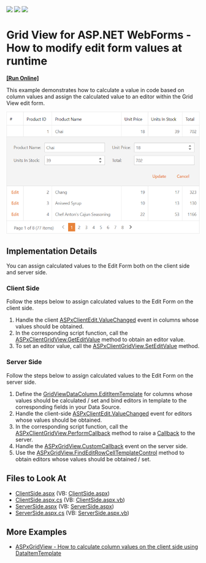 <!-- default badges list -->
![](https://img.shields.io/endpoint?url=https://codecentral.devexpress.com/api/v1/VersionRange/128535406/22.1.4%2B)
[![](https://img.shields.io/badge/Open_in_DevExpress_Support_Center-FF7200?style=flat-square&logo=DevExpress&logoColor=white)](https://supportcenter.devexpress.com/ticket/details/E4842)
[![](https://img.shields.io/badge/📖_How_to_use_DevExpress_Examples-e9f6fc?style=flat-square)](https://docs.devexpress.com/GeneralInformation/403183)
<!-- default badges end -->
# Grid View for ASP.NET WebForms - How to modify edit form values at runtime
<!-- run online -->
**[[Run Online]](https://codecentral.devexpress.com/128535406/)**
<!-- run online end -->
This example demonstrates how to calculate a value in code based on column values and assign the calculated value to an editor within the Grid View edit form.

![Set Edit Form Values](set-edit-form-values.png)

## Implementation Details

You can assign calculated values to the Edit Form both on the client side and server side.

### Client Side

Follow the steps below to assign calculated values to the Edit Form on the client side.

1. Handle the client [ASPxClientEdit.ValueChanged](https://docs.devexpress.com/AspNet/js-ASPxClientEdit.ValueChanged) event in columns whose values should be obtained.
2. In the corresponding script function, call the [ASPxClientGridView.GetEditValue](https://docs.devexpress.com/AspNet/js-ASPxClientGridView.GetEditValue(column)) method to obtain an editor value.
3. To set an editor value, call the [ASPxClientGridView.SetEditValue](https://docs.devexpress.com/AspNet/js-ASPxClientGridView.SetEditValue(column-value)) method.

### Server Side

Follow the steps below to assign calculated values to the Edit Form on the server side.

1. Define the [GridViewDataColumn.EditItemTemplate](!!!) for columns whose values should be calculated / set and bind editors in template to the corresponding fields in your Data Source.
2. Handle the client-side [ASPxClientEdit.ValueChanged](!!!) event for editors whose values should be obtained.
2. In the corresponding script function, call the [ASPxClientGridView.PerformCallback](!!!) method to raise a [Callback](!!!) to the server.
3. Handle the [ASPxGridView.CustomCallback](!!!) event on the server side.
4. Use the [ASPxGridView.FindEditRowCellTemplateControl](!!!) method to obtain editors whose values should be obtained / set.

## Files to Look At

- [ClientSide.aspx](./CS/Solution/ClientSide.aspx) (VB: [ClientSide.aspx](./VB/Solution/ClientSide.aspx))
- [ClientSide.aspx.cs](./CS/Solution/ClientSide.aspx.cs) (VB: [ClientSide.aspx.vb](./VB/Solution/ClientSide.aspx.vb))
- [ServerSide.aspx](./CS/Solution/ServerSide.aspx) (VB: [ServerSide.aspx](./VB/Solution/ServerSide.aspx))
- [ServerSide.aspx.cs](./CS/Solution/ServerSide.aspx.cs) (VB: [ServerSide.aspx.vb](./VB/Solution/ServerSide.aspx.vb))

## More Examples

- [ASPxGridView - How to calculate column values on the client side using DataItemTemplate](https://www.devexpress.com/Support/Center/p/E3929)
